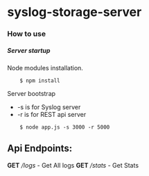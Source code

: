 # syslog-storage-server

### How to use

##### Server startup

Node modules installation. 
```
    $ npm install
```

Server bootstrap

- -s is for Syslog server
- -r is for REST api server

```
    $ node app.js -s 3000 -r 5000
```

Api Endpoints:
---

**GET** */logs* - Get All logs
**GET** */stats* - Get Stats
